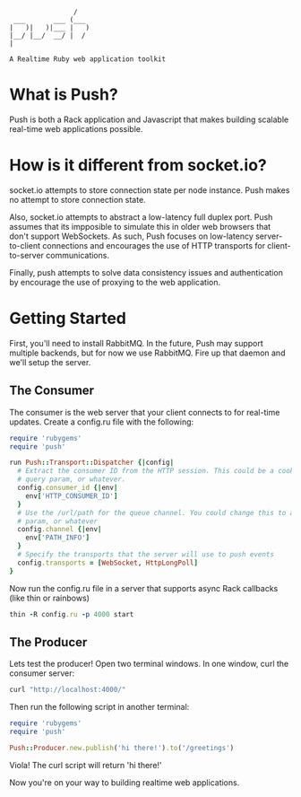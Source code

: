                     /
     ___       ___ (___
    |   )|   )|___ |   )
    |__/ |__/  __/ |  /
    |
    
    A Realtime Ruby web application toolkit

# What is Push?

Push is both a Rack application and Javascript that makes building scalable real-time web applications possible.

# How is it different from socket.io?

socket.io attempts to store connection state per node instance. Push makes no attempt to store connection state.

Also, socket.io attempts to abstract a low-latency full duplex port. Push assumes that its impposible to simulate this in older web browsers that don't support WebSockets. As such, Push focuses on low-latency server-to-client connections and encourages the use of HTTP transports for client-to-server communications.

Finally, push attempts to solve data consistency issues and authentication by encourage the use of proxying to the web application.

# Getting Started

First, you'll need to install RabbitMQ. In the future, Push may support multiple backends, but for now we use RabbitMQ. Fire up that daemon and we'll setup the server.

## The Consumer

The consumer is the web server that your client connects to for real-time updates. Create a config.ru file with the following:

```ruby
require 'rubygems'
require 'push'

run Push::Transport::Dispatcher {|config|
  # Extract the consumer ID from the HTTP session. This could be a cookie
  # query param, or whatever.
  config.consumer_id {|env|
    env['HTTP_CONSUMER_ID']
  }
  # Use the /url/path for the queue channel. You could change this to a query
  # param, or whatever
  config.channel {|env|
    env['PATH_INFO']
  }
  # Specify the transports that the server will use to push events
  config.transports = [WebSocket, HttpLongPoll]
}
```

Now run the config.ru file in a server that supports async Rack callbacks (like thin or rainbows)

```ruby
thin -R config.ru -p 4000 start
```

## The Producer

Lets test the producer! Open two terminal windows. In one window, curl the consumer server:

```sh
curl "http://localhost:4000/"
```

Then run the following script in another terminal:

```ruby
require 'rubygems'
require 'push'

Push::Producer.new.publish('hi there!').to('/greetings')
```

Viola! The curl script will return 'hi there!'

Now you're on your way to building realtime web applications.